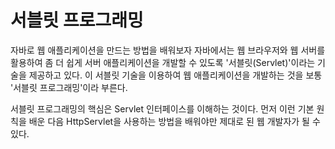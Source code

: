 # 서블릿 프로그래밍

자바로 웹 애플리케이션을 만드는 방법을 배워보자
자바에서는 웹 브라우저와 웹 서버를 활용하여 좀 더 쉽게 서버 애플리케이션을
개발할 수 있도록 '서블릿(Servlet)'이라는 기술을 제공하고 있다. 
이 서블릿 기술을 이용하여 웹 애플리케이션을 개발하는 것을 보통 '서블릿 프로그래밍'이라
부른다.

서블릿 프로그래밍의 핵심은 Servlet 인터페이스를 이해하는 것이다.
먼저 이런 기본 원칙을 배운 다음 HttpServlet을 사용하는 방법을 배워야만 제대로
된 웹 개발자가 될 수 있다. 